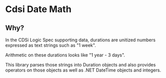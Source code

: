 # Cdsi Date Math

## Why?

In the CDSi Logic Spec supporting data, durations are 
unitized numbers expressed as text strings such as "1 week".

Arithmetic on these durations looks like "1 year - 3 days".

This library parses those strings into Duration objects and 
also provides operators on those objects as well as .NET DateTime
objects and integers.